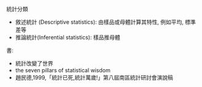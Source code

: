 統計分類
* 敘述統計 (Descriptive statistics): 由樣品或母體計算其特性, 例如平均, 標準差等
* 推論統計(Inferential statistics): 樣品推母體

書:
* 統計改變了世界
* the seven pillars of statistical wisdom
* 趙民德,1999,「統計已死,統計萬歲!」第八屆南區統計研討會演說稿
